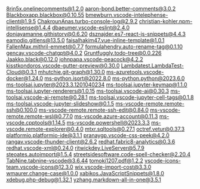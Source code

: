 8rin5x.onelinecomments@1.2.0
aaron-bond.better-comments@3.0.2
Blackboxapp.blackbox@0.10.55
bmewburn.vscode-intelephense-client@1.9.5
ChakrounAnas.turbo-console-log@2.9.2
christian-kohler.npm-intellisense@1.4.4
dbaeumer.vscode-eslint@2.4.0
donjayamanne.githistory@0.6.20
dsznajder.es7-react-js-snippets@4.4.3
eamodio.gitlens@13.5.0
faisalhakim47.vue-inline-template@1.0.1
FallenMax.mithril-emmet@0.7.7
formulahendry.auto-rename-tag@0.1.10
gencay.vscode-chatgpt@4.0.2
Gruntfuggly.todo-tree@0.0.226
Jaakko.black@0.12.0
johnpapa.vscode-peacock@4.2.2
kisstkondoros.vscode-gutter-preview@0.30.0
Lambdatest.LambdaTest-Cloud@0.3.1
mhutchie.git-graph@1.30.0
ms-azuretools.vscode-docker@1.24.0
ms-python.isort@2022.8.0
ms-python.python@2023.6.0
ms-toolsai.jupyter@2023.3.1201040234
ms-toolsai.jupyter-keymap@1.1.0
ms-toolsai.jupyter-renderers@1.0.15
ms-toolsai.vscode-ai@0.30.3
ms-toolsai.vscode-ai-remote@0.28.1
ms-toolsai.vscode-jupyter-cell-tags@0.1.8
ms-toolsai.vscode-jupyter-slideshow@0.1.5
ms-vscode-remote.remote-ssh@0.100.0
ms-vscode-remote.remote-ssh-edit@0.84.0
ms-vscode-remote.remote-wsl@0.77.0
ms-vscode.azure-account@0.11.3
ms-vscode.cpptools@1.14.5
ms-vscode.powershell@2023.3.3
ms-vscode.remote-explorer@0.4.0
mtxr.sqltools@0.27.1
octref.vetur@0.37.3
platformio.platformio-ide@3.1.1
pranaygp.vscode-css-peek@4.2.0
rangav.vscode-thunder-client@2.6.2
redhat.fabric8-analytics@0.3.6
redhat.vscode-xml@0.24.0
ritwickdey.LiveServer@5.7.9
steoates.autoimport@1.5.4
streetsidesoftware.code-spell-checker@2.20.4
TabNine.tabnine-vscode@3.6.44
tomoki1207.pdf@1.2.2
vscode-icons-team.vscode-icons@12.3.0
wix.vscode-import-cost@3.3.0
wmaurer.change-case@1.0.0
xabikos.JavaScriptSnippets@1.8.0
xdebug.php-debug@1.32.1
yzhang.markdown-all-in-one@3.5.1
